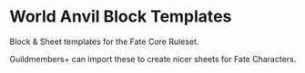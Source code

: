 # World Anvil Block Templates

Block &amp; Sheet templates for the Fate Core Ruleset.

Guildmembers+ can import these to create nicer sheets for Fate Characters.
